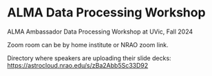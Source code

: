 # ALMA Data Processing Workshop

ALMA Ambassador Data Processing Workshop at UVic, Fall 2024

<!-- ```{tableofcontents}
``` -->

Zoom room can be by home institute or NRAO zoom link.

Directory where speakers are uploading their slide decks: https://astrocloud.nrao.edu/s/zBa2Abb5Sc33D92

